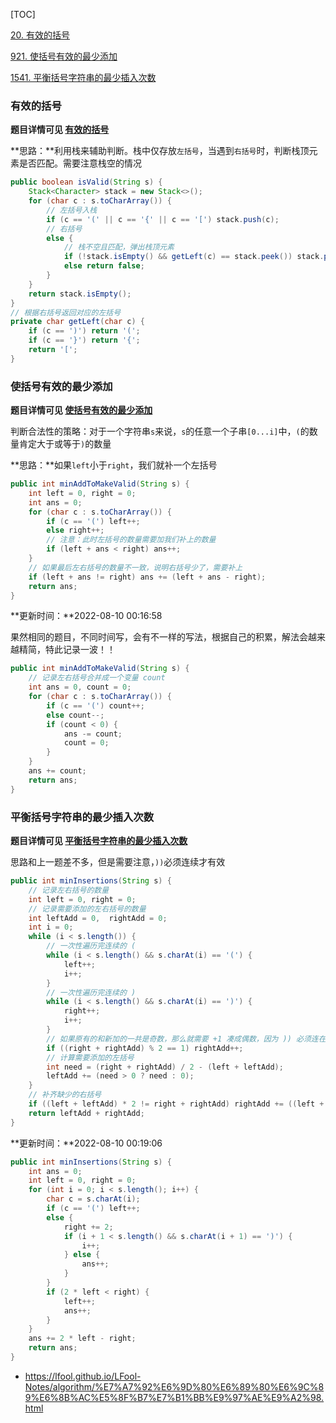 [TOC]



[20. 有效的括号](https://leetcode-cn.com/problems/valid-parentheses/)

[921. 使括号有效的最少添加](https://leetcode-cn.com/problems/minimum-add-to-make-parentheses-valid/)

[1541. 平衡括号字符串的最少插入次数](https://leetcode-cn.com/problems/minimum-insertions-to-balance-a-parentheses-string/)

### 有效的括号

**题目详情可见 [有效的括号](https://leetcode-cn.com/problems/valid-parentheses/)**

**思路：**利用栈来辅助判断。栈中仅存放`左括号`，当遇到`右括号`时，判断栈顶元素是否匹配。需要注意栈空的情况

```java
public boolean isValid(String s) {
    Stack<Character> stack = new Stack<>();
    for (char c : s.toCharArray()) {
        // 左括号入栈
        if (c == '(' || c == '{' || c == '[') stack.push(c);
        // 右括号
        else {
            // 栈不空且匹配，弹出栈顶元素
            if (!stack.isEmpty() && getLeft(c) == stack.peek()) stack.pop();
            else return false;
        }
    }
    return stack.isEmpty();
}
// 根据右括号返回对应的左括号
private char getLeft(char c) {
    if (c == ')') return '(';
    if (c == '}') return '{';
    return '[';
}
```

### 使括号有效的最少添加

**题目详情可见 [使括号有效的最少添加](https://leetcode-cn.com/problems/minimum-add-to-make-parentheses-valid/)**

判断合法性的策略：对于一个字符串`s`来说，`s`的任意一个子串`[0...i]`中，`(`的数量肯定大于或等于`)`的数量

**思路：**如果`left`小于`right`，我们就补一个左括号

```java
public int minAddToMakeValid(String s) {
    int left = 0, right = 0;
    int ans = 0;
    for (char c : s.toCharArray()) {
        if (c == '(') left++;
        else right++;
        // 注意：此时左括号的数量需要加我们补上的数量
        if (left + ans < right) ans++;
    }
    // 如果最后左右括号的数量不一致，说明右括号少了，需要补上
    if (left + ans != right) ans += (left + ans - right);
    return ans;
}
```

**更新时间：**2022-08-10 00:16:58

果然相同的题目，不同时间写，会有不一样的写法，根据自己的积累，解法会越来越精简，特此记录一波！！

```java
public int minAddToMakeValid(String s) {
    // 记录左右括号合并成一个变量 count
    int ans = 0, count = 0;
    for (char c : s.toCharArray()) {
        if (c == '(') count++;
        else count--;
        if (count < 0) {
            ans -= count;
            count = 0;
        }
    }
    ans += count;
    return ans;
}
```

### 平衡括号字符串的最少插入次数

**题目详情可见 [平衡括号字符串的最少插入次数](https://leetcode-cn.com/problems/minimum-insertions-to-balance-a-parentheses-string/)**

思路和上一题差不多，但是需要注意，`))`必须连续才有效

```java
public int minInsertions(String s) {
    // 记录左右括号的数量
    int left = 0, right = 0;
    // 记录需要添加的左右括号的数量
    int leftAdd = 0,  rightAdd = 0;
    int i = 0;
    while (i < s.length()) {
        // 一次性遍历完连续的 (
        while (i < s.length() && s.charAt(i) == '(') {
            left++;
            i++;
        }
        // 一次性遍历完连续的 )
        while (i < s.length() && s.charAt(i) == ')') {
            right++;
            i++;
        }
        // 如果原有的和新加的一共是奇数，那么就需要 +1 凑成偶数，因为 )) 必须连在一起
        if ((right + rightAdd) % 2 == 1) rightAdd++;
        // 计算需要添加的左括号
        int need = (right + rightAdd) / 2 - (left + leftAdd);
        leftAdd += (need > 0 ? need : 0);
    }
    // 补齐缺少的右括号
    if ((left + leftAdd) * 2 != right + rightAdd) rightAdd += ((left + leftAdd) * 2 - right - rightAdd);
    return leftAdd + rightAdd;
}
```

**更新时间：**2022-08-10 00:19:06

```java
public int minInsertions(String s) {
    int ans = 0;
    int left = 0, right = 0;
    for (int i = 0; i < s.length(); i++) {
        char c = s.charAt(i);
        if (c == '(') left++;
        else {
            right += 2;
            if (i + 1 < s.length() && s.charAt(i + 1) == ')') {
                i++;
            } else {
                ans++;
            }
        }
        if (2 * left < right) {
            left++;
            ans++;
        }
    }
    ans += 2 * left - right;
    return ans;
}
```





- https://lfool.github.io/LFool-Notes/algorithm/%E7%A7%92%E6%9D%80%E6%89%80%E6%9C%89%E6%8B%AC%E5%8F%B7%E7%B1%BB%E9%97%AE%E9%A2%98.html

